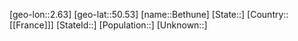﻿---
location: [50.53,2.63]
type: City
tags:
- geo/City


SpocWebEntityId: 29155
isDeleted: false
confidential: public

---
[geo-lon::2.63]
[geo-lat::50.53]
[name::Bethune]
[State::]
[Country::[[France]]]
[StateId::]
[Population::]
[Unknown::]

